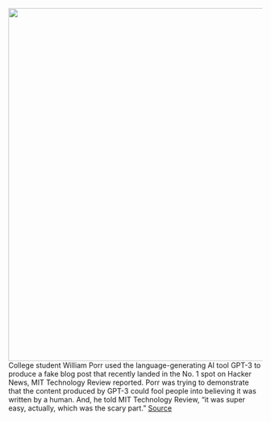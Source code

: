<img src='https://cdn.vox-cdn.com/thumbor/OP4ULNkAChFM296-FdNg7Gjf9sY=/0x0:2040x1360/1200x800/filters:focal(857x517:1183x843)/cdn.vox-cdn.com/uploads/chorus_image/image/67211490/acastro_200730_1777_ai_0001.0.jpg' width='700px' /><br/>
College student William Porr used the language-generating AI tool GPT-3 to produce a fake blog post that recently landed in the No. 1 spot on Hacker News, MIT Technology Review reported. Porr was trying to demonstrate that the content produced by GPT-3 could fool people into believing it was written by a human. And, he told MIT Technology Review, “it was super easy, actually, which was the scary part.”
<a href='https://www.theverge.com/2020/8/16/21371049/gpt3-hacker-news-ai-blog'> Source <a/>